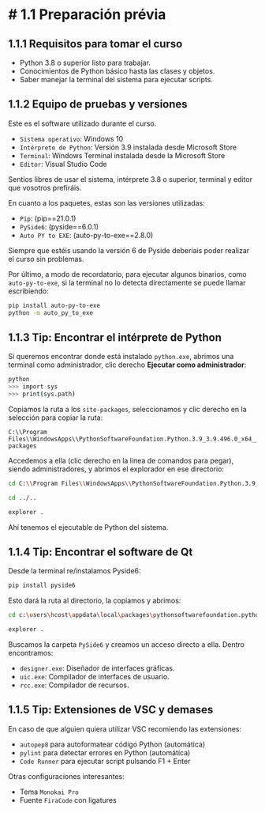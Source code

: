 # # 1.1 Preparación prévia

## 1.1.1 Requisitos para tomar el curso

- Python 3.8 o superior listo para trabajar.
- Conocimientos de Python básico hasta las clases y objetos.
- Saber manejar la terminal del sistema para ejecutar scripts.

## 1.1.2 Equipo de pruebas y versiones

Este es el software utilizado durante el curso.

- `Sistema operativo`: Windows 10
- `Intérprete de Python`: Versión 3.9 instalada desde Microsoft Store
- `Terminal`: Windows Terminal instalada desde la Microsoft Store
- `Editor`: Visual Studio Code

Sentíos libres de usar el sistema, intérprete 3.8 o superior, terminal y editor que vosotros prefiráis.

En cuanto a los paquetes, estas son las versiones utilizadas:

- `Pip`: (pip==21.0.1)
- `PySide6`: (pyside==6.0.1)
- `Auto PY to EXE`: (auto-py-to-exe==2.8.0)

Siempre que estéis usando la versión 6 de Pyside deberíais poder realizar el curso sin problemas.

Por último, a modo de recordatorio, para ejecutar algunos binarios, como `auto-py-to-exe`, si la terminal no lo detecta directamente se puede llamar escribiendo:

```bash
pip install auto-py-to-exe
python -m auto_py_to_exe
```

## 1.1.3 Tip: Encontrar el intérprete de Python

Si queremos encontrar donde está instalado `python.exe`, abrimos una terminal como administrador, clic derecho **Ejecutar como administrador**:

```bash
python
>>> import sys
>>> print(sys.path)
```

Copiamos la ruta a los `site-packages`, seleccionamos y clic derecho en la selección para copiar la ruta:

```
C:\\Program Files\\WindowsApps\\PythonSoftwareFoundation.Python.3.9_3.9.496.0_x64__qbz5n2kfra8p0\\lib\\site-packages
```

Accedemos a ella (clic derecho en la línea de comandos para pegar), siendo administradores, y abrimos el explorador en ese directorio:

```bash
cd C:\\Program Files\\WindowsApps\\PythonSoftwareFoundation.Python.3.9_3.9.496.0_x64__qbz5n2kfra8p0\\lib\\site-packages

cd ../..

explorer .
```

Ahí tenemos el ejecutable de Python del sistema.

## 1.1.4 Tip: Encontrar el software de Qt

Desde la terminal re/instalamos Pyside6:

```bash
pip install pyside6
```

Esto dará la ruta al directorio, la copiamos y abrimos:

```bash
cd c:\users\hcost\appdata\local\packages\pythonsoftwarefoundation.python.3.9_qbz5n2kfra8p0\localcache\local-packages\python39\site-packages

explorer .
```

Buscamos la carpeta `PySide6` y creamos un acceso directo a ella. Dentro encontramos:

- `designer.exe`: Diseñador de interfaces gráficas.
- `uic.exe`: Compilador de interfaces de usuario.
- `rcc.exe`: Compilador de recursos.

## 1.1.5 Tip: Extensiones de VSC y demases

En caso de que alguien quiera utilizar VSC recomiendo las extensiones:

- `autopep8` para autoformatear código Python (automática)
- `pylint` para detectar errores en Python (automática)
- `Code Runner` para ejecutar script pulsando F1 + Enter

Otras configuraciones interesantes:

- Tema `Monokai Pro`
- Fuente `FiraCode` con ligatures
